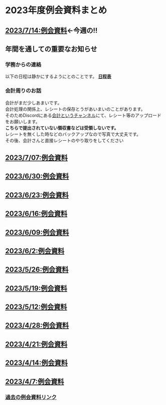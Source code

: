 # 2023年度例会資料まとめ
## [2023/7/14:例会資料](./2023/2023-0714.md)←**今週の!!**
## **年間を通しての重要なお知らせ**
### 学務からの連絡
以下の日程は静かにするようにとのことです。
[**日程表**](./2023/busitu-sizukani-nittei.jpg)
### 会計周りのお話
会計がまだ少しあまいです。\
会計処理の関係上、レシートの保存とうがあいまいのことがあります。\
そのためDiscordにある[会計というチャンネル](https://discord.com/channels/695550159416983572/1070997548396990495)にて、レシート等のアップロードをお願いします。\
**こちらで提出されていない領収書などは受領しないです。**\
レシートを無くした時などのバックアップなので写真で大丈夫です。\
その後、会計さんと直接レシートのやり取りをしてください
## [2023/7/07:例会資料](./2023/2023-0707.md)
## [2023/6/30:例会資料](./2023/2023-0630.md)
## [2023/6/23:例会資料](./2023/2023-0623.md)
## [2023/6/16:例会資料](./2023/2023-0616.md)
## [2023/6/09:例会資料](./2023/2023-0609.md)
## [2023/6/2:例会資料](./2023/2023-0602.md)
## [2023/5/26:例会資料](./2023/2023-0526.md)
## [2023/5/19:例会資料](./2023/2023-0519.md)
## [2023/5/12:例会資料](./2023/2023-0512.md)
## [2023/4/28:例会資料](./2023/2023-0428.md)
## [2023/4/21:例会資料](./2023/2023-0421.md)
## [2023/4/14:例会資料](./2023/2023-0414.md)
## [2023/4/7:例会資料](./2023/2023-0407.md)
### [過去の例会資料リンク](./past.md)
